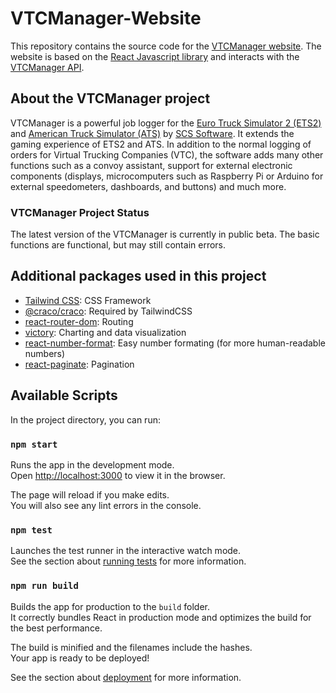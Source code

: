 # VTCManager-Website
This repository contains the source code for the [VTCManager website](https://vtcmanager.eu/). The website is based on the [React Javascript library](https://reactjs.org/) and interacts with the [VTCManager API](https://github.com/VisualCableCollective/VTCManager-API).

## About the VTCManager project
VTCManager is a powerful job logger for the [Euro Truck Simulator 2 (ETS2)](https://eurotrucksimulator2.de/) and [American Truck Simulator (ATS)](https://americantrucksimulator.com/) by [SCS Software](https://scssoft.com/). It extends the gaming experience of ETS2 and ATS. In addition to the normal logging of orders for Virtual Trucking Companies (VTC), the software adds many other functions such as a convoy assistant, support for external electronic components (displays, microcomputers such as Raspberry Pi or Arduino for external speedometers, dashboards, and buttons) and much more.

### VTCManager Project Status
The latest version of the VTCManager is currently in public beta. The basic functions are functional, but may still contain errors.

## Additional packages used in this project
- [Tailwind CSS](https://tailwindcss.com/): CSS Framework
- [@craco/craco](https://www.npmjs.com/package/@craco/craco): Required by TailwindCSS
- [react-router-dom](https://reactrouter.com/web/): Routing
- [victory](https://formidable.com/open-source/victory/): Charting and data visualization
- [react-number-format](https://www.npmjs.com/package/react-number-format): Easy number formating (for more human-readable numbers)
- [react-paginate](https://www.npmjs.com/package/react-paginate): Pagination

## Available Scripts

In the project directory, you can run:

### `npm start`

Runs the app in the development mode.\
Open [http://localhost:3000](http://localhost:3000) to view it in the browser.

The page will reload if you make edits.\
You will also see any lint errors in the console.

### `npm test`

Launches the test runner in the interactive watch mode.\
See the section about [running tests](https://facebook.github.io/create-react-app/docs/running-tests) for more information.

### `npm run build`

Builds the app for production to the `build` folder.\
It correctly bundles React in production mode and optimizes the build for the best performance.

The build is minified and the filenames include the hashes.\
Your app is ready to be deployed!

See the section about [deployment](https://facebook.github.io/create-react-app/docs/deployment) for more information.
